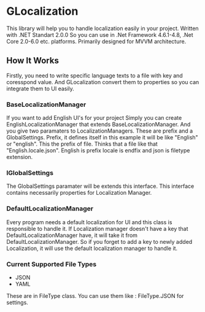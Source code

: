 # **GLocalization**

This library will help you to handle localization easily in your project. Written with .NET Standart 2.0.0 So you can use in .Net Framework 4.6.1-4.8, 
.Net Core 2.0-6.0 etc. platforms. Primarily designed for MVVM architecture.


## **How It Works**
Firstly, you need to write specific language texts to a file with key and coresspond value. And GLocalization convert them to properties so you can integrate them
to UI easily. 

### BaseLocalizationManager
If you want to add English UI's for your project Simply you can create EnglishLocalizationManager that extends BaseLocalizationManager. And you give two paramaters to
LocalizationManagers. These are prefix and a GlobalSettings. Prefix, it defines itself in this example it will be like "English" or "english". This the prefix of 
file. Thinks that a file like that "English.locale.json". English is prefix locale is endfix and json is filetype extension.

### IGlobalSettings
The GlobalSettings paramater will be extends this interface. This interface contains necessarily properties for Localization Manager.

### DefaultLocalizationManager
Every program needs a default localization for UI and this class is responsible to handle it. If Localization manager doesn't have a key that DefaultLocalizationManager
have, it will take it from DefaultLocalizationManager. So if you forget to add a key to newly added Localization, it will use the default localization manager to handle
it.

### **Current Supported File Types**
- JSON <br />
- YAML <br />


These are in FileType class. You can use them like : FileType.JSON for settings.
